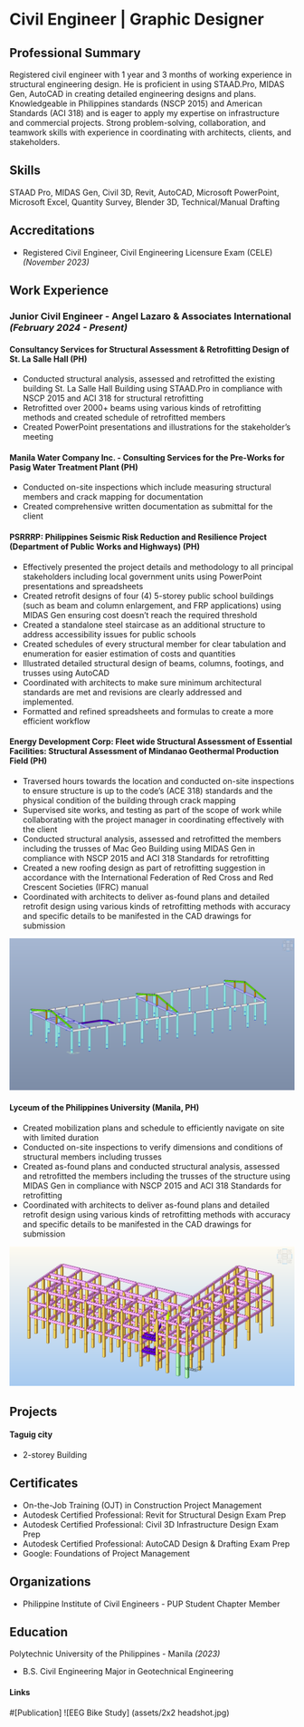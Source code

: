 # Civil Engineer | Graphic Designer

## Professional Summary
Registered civil engineer with 1 year and 3 months of working experience in structural engineering design. He is proficient in using STAAD.Pro, MIDAS Gen, AutoCAD in creating detailed engineering designs and plans. Knowledgeable in Philippines standards (NSCP 2015) and American Standards (ACI 318) and is eager to apply my expertise on infrastructure and commercial projects. Strong problem-solving, collaboration, and teamwork skills with experience in coordinating with architects, clients, and stakeholders.

## Skills
STAAD Pro, MIDAS Gen, Civil 3D, Revit, AutoCAD, Microsoft PowerPoint, Microsoft Excel, Quantity Survey, Blender 3D, Technical/Manual Drafting

## Accreditations
- Registered Civil Engineer, Civil Engineering Licensure Exam (CELE) _(November 2023)_

## Work Experience
### Junior Civil Engineer - Angel Lazaro & Associates International _(February 2024 - Present)_
#### Consultancy Services for Structural Assessment & Retrofitting Design of St. La Salle Hall	(PH)
- Conducted structural analysis, assessed and retrofitted the existing building St. La Salle Hall Building using STAAD.Pro in compliance with NSCP 2015 and ACI 318 for structural retrofitting
- Retrofitted over 2000+ beams using various kinds of retrofitting methods and created schedule of retrofitted members
- Created PowerPoint presentations and illustrations for the stakeholder’s meeting

#### Manila Water Company Inc. - Consulting Services for the Pre-Works for Pasig Water Treatment Plant (PH)
- Conducted on-site inspections which include measuring structural members and crack mapping for documentation
- Created comprehensive written documentation as submittal for the client

#### PSRRRP: Philippines Seismic Risk Reduction and Resilience Project (Department of Public Works and Highways) (PH)
- Effectively presented the project details and methodology to all principal stakeholders including local government units using PowerPoint presentations and spreadsheets
- Created retrofit designs of four (4) 5-storey public school buildings (such as beam and column enlargement, and FRP applications) using MIDAS Gen ensuring cost doesn’t reach the required threshold
- Created a standalone steel staircase as an additional structure to address accessibility issues for public schools
- Created schedules of every structural member for clear tabulation and enumeration for easier estimation of costs and quantities
- Illustrated detailed structural design of beams, columns, footings, and trusses using AutoCAD
- Coordinated with architects to make sure minimum architectural standards are met and revisions are clearly addressed and implemented.
- Formatted and refined spreadsheets and formulas to create a more efficient workflow 
  
#### Energy Development Corp: Fleet wide Structural Assessment of Essential Facilities: Structural Assessment of Mindanao Geothermal Production Field (PH)
- Traversed hours towards the location and conducted on-site inspections to ensure structure is up to the code’s (ACE 318) standards and the physical condition of the building through crack mapping 
- Supervised site works, and testing as part of the scope of work while collaborating with the project manager in coordinating effectively with the client
- Conducted structural analysis, assessed and retrofitted the members including the trusses of Mac Geo Building using MIDAS Gen in compliance with NSCP 2015 and ACI 318 Standards for retrofitting
- Created a new roofing design as part of retrofitting suggestion in accordance with the International Federation of Red Cross and Red Crescent Societies (IFRC) manual
- Coordinated with architects to deliver as-found plans and detailed retrofit design using various kinds of retrofitting methods with accuracy and specific details to be manifested in the CAD drawings for submission

![Mac Geo](/assets/Assessment.png)

#### Lyceum of the Philippines University (Manila, PH)
- Created mobilization plans and schedule to efficiently navigate on site with limited duration
- Conducted on-site inspections to verify dimensions and conditions of structural members including trusses
- Created as-found plans and conducted structural analysis, assessed and retrofitted the members including the trusses of the structure using MIDAS Gen in compliance with NSCP 2015 and ACI 318 Standards for retrofitting
- Coordinated with architects to deliver as-found plans and detailed retrofit design using various kinds of retrofitting methods with accuracy and specific details to be manifested in the CAD drawings for submission

![Assessment_Lyceum_Building B](/assets/Assessment_Lyceum%20Building%20B.png)

## Projects
#### Taguig city
- 2-storey Building

## Certificates
- On-the-Job Training (OJT) in Construction Project Management     
- Autodesk Certified Professional: Revit for Structural Design Exam Prep	
- Autodesk Certified Professional: Civil 3D Infrastructure Design Exam Prep
- Autodesk Certified Professional: AutoCAD Design & Drafting Exam Prep
- Google: Foundations of Project Management       	     

## Organizations
- Philippine Institute of Civil Engineers - PUP Student Chapter
Member

## Education
Polytechnic University of the Philippines - Manila _(2023)_
- B.S. Civil Engineering Major in Geotechnical Engineering

#### Links
#[Publication] 
![EEG Bike Study] (assets/2x2 headshot.jpg)
